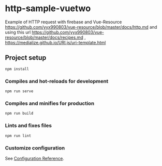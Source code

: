 # http-sample-vuetwo
Example of HTTP request with firebase and Vue-Resource https://github.com/yyx990803/vue-resource/blob/master/docs/http.md and using this url https://github.com/yyx990803/vue-resource/blob/master/docs/recipes.md , https://medialize.github.io/URI.js/uri-template.html

## Project setup
```
npm install
```

### Compiles and hot-reloads for development
```
npm run serve
```

### Compiles and minifies for production
```
npm run build
```

### Lints and fixes files
```
npm run lint
```

### Customize configuration
See [Configuration Reference](https://cli.vuejs.org/config/).
